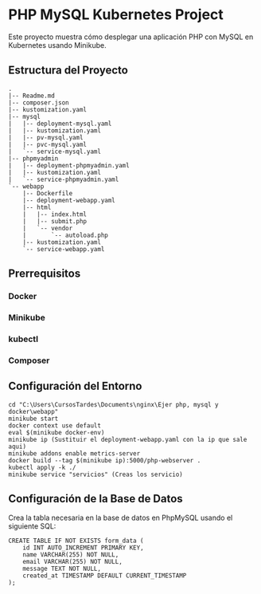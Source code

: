 # PHP MySQL Kubernetes Project

Este proyecto muestra cómo desplegar una aplicación PHP con MySQL en Kubernetes usando Minikube.

## Estructura del Proyecto

```plaintext
.
|-- Readme.md
|-- composer.json
|-- kustomization.yaml
|-- mysql
|   |-- deployment-mysql.yaml
|   |-- kustomization.yaml
|   |-- pv-mysql.yaml
|   |-- pvc-mysql.yaml
|   `-- service-mysql.yaml
|-- phpmyadmin
|   |-- deployment-phpmyadmin.yaml
|   |-- kustomization.yaml
|   `-- service-phpmyadmin.yaml
`-- webapp
    |-- Dockerfile
    |-- deployment-webapp.yaml
    |-- html
    |   |-- index.html
    |   |-- submit.php
    |   `-- vendor
    |       `-- autoload.php
    |-- kustomization.yaml
    `-- service-webapp.yaml

```

<h2>Prerrequisitos</h2>

<h3>Docker</h3>
<h3>Minikube</h3>
<h3>kubectl</h3>
<h3>Composer</h3>

<h2>Configuración del Entorno</h2>

```plaintext
cd "C:\Users\CursosTardes\Documents\nginx\Ejer php, mysql y docker\webapp"
minikube start
docker context use default
eval $(minikube docker-env)
minikube ip (Sustituir el deployment-webapp.yaml con la ip que sale aqui)
minikube addons enable metrics-server
docker build --tag $(minikube ip):5000/php-webserver .
kubectl apply -k ./
minikube service "servicios" (Creas los servicio)
```

<h2>Configuración de la Base de Datos</h2>
Crea la tabla necesaria en la base de datos en PhpMySQL usando el siguiente SQL:

```plaintext
CREATE TABLE IF NOT EXISTS form_data (
    id INT AUTO_INCREMENT PRIMARY KEY,
    name VARCHAR(255) NOT NULL,
    email VARCHAR(255) NOT NULL,
    message TEXT NOT NULL,
    created_at TIMESTAMP DEFAULT CURRENT_TIMESTAMP
);
```